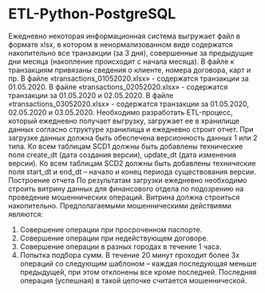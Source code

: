 # ETL-Python-PostgreSQL
Ежедневно некоторая информационная система выгружает файл в формате xlsx, в котором в ненормализованном виде содержатся накопительно все транзакции (за 3 дня), совершенные за предыдущие дни месяца (накопление происходит с начала месяца). В файле к транзакциям привязаны сведения о клиенте, номера договора, карт и пр.
В файле «transactions_01052020.xlsx» - содержатся транзакции за 01.05.2020. В файле «transactions_02052020.xlsx» - содержатся транзакции за 01.05.2020 и 02.05.2020. В файле «transactions_03052020.xlsx» - содержатся транзакции за 01.05.2020, 02.05.2020 и 03.05.2020.
Необходимо разработать ETL-процесс, который ежедневно получает выгрузку, загружает ее в хранилище данных согласно структуре хранилища и ежедневно строит отчет.
При загрузке данных должна быть обеспечена версионность данных 1 или 2 типа. Ко всем таблицам SCD1 должны быть добавлены технические поля create_dt (дата создания версии), update_dt (дата изменения версии). Ко всем таблицам SCD2 должны быть добавлены технические поля start_dt и end_dt – начало и конец периода существования версии.
Построение отчета
По результатам загрузки ежедневно необходимо строить витрину данных для финансового отдела по подозрению на проведение мошеннических операций. Витрина должна строиться накопительно.
Предполагаемыми мошенническими действиями являются:
1) Совершение операции при просроченном паспорте.
2) Совершение операции при недействующем договоре.
3) Совершение операции в разных городах в течение 1 часа.
4) Попытка подбора сумм. В течение 20 минут проходит более 3х операций со следующим шаблоном – каждая последующая меньше предыдущей, при этом отклонены все кроме последней. Последняя операция (успешная) в такой цепочке считается мошеннической.
